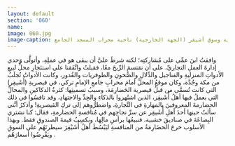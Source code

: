 ```yaml
---
layout: default
section: '060'
name:
image: 060.jpg
image-caption: الديرة .. المعيقلية وسوق أشيقر (الجهة الخارجية) ناحية محراب المسجد الجامع
---
```



وافقتُ ابنَ عمِّي على مُشاركتِه؛ لكنه شرطَ عليَّ أن يبقى هو في عملِهِ، وأتولَّى وَحدي إدارةَ العملِ التجاريِّ، على أن نقتسمَ الرِّبحَ معًا، فقبلتُ واتَّفَقنا على استئجارِ محلٍّ لبيعِ الأدواتِ المنزليةِ والفناجيل والدِّلالِ والصُّحونِ والطوفريات والقُدور، وكانت الأدواتُ تُجلَبُ من مكة وجُدَّة، وكان موقعُ المحلِّ أمامَ محرابِ جامعِ الإمامِ تركي، في قيصريةِ (أُشَيقِر) التي كانت تُسمَّى من قبلُ قيصرية الحَضارِمَة، وسببُ تسميتِها: كثرةُ الدكاكينِ والمحالِّ التي يعملُ فيها أهلُ أُشَيقِر، الذين اشتُهروا بالذكاءِ والجِدِّ والاجتهادِ، وقد نافسُوا في ذلك الحضارمةَ المعروفينَ بالمهارةِ في التِّجارةِ، واضطرُّوهم إلى تركِ القيصريةِ! وأذكرُ أنَّني سألتُ حينها أحدَ أهلِ أُشَيقِر عن سرِّ نجاحِهم في مُنافسةِ الحضارمةِ، فقال: كنا نشتري البِضاعَةَ في صناديقَ خشبية، فنبيعُها برأسِ مالِها، ونكسِبُ قيمةَ الصندوقِ فقط. وبهذا الأسلوب خرجَ الحضَارِمَةُ من المنافسةِ ليَبْسُطَ أهلُ  أُشَيْقِرَ سيطرتَهُم على السوقِ ويَفْرِضُوا أسعارَهُم .
